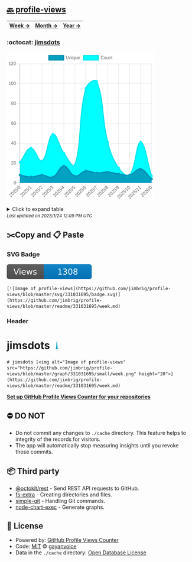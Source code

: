 ## [🔙 profile-views](https://github.com/jimbrig/profile-views)
| [**Week →**](https://github.com/jimbrig/profile-views/blob/master/readme/331031695/week.md) | [**Month →**](https://github.com/jimbrig/profile-views/blob/master/readme/331031695/month.md) | [**Year →**](https://github.com/jimbrig/profile-views/blob/master/readme/331031695/year.md) |
| ---- | ---- | ----- |
### :octocat: [jimsdots](https://github.com/jimbrig/jimsdots)
![Image of profile-views](https://github.com/jimbrig/profile-views/blob/master/graph/331031695/large/year.png)

<details>
	<summary>Click to expand table</summary>
	<h2>:calendar: Year Page Views Table</h2>
<table>
	<tr>
		<th>
			Last Updated
		</th>
		<th>
			Unique
		</th>
		<th>
			Count
		</th>
	</tr>
	<tr>
		<td>
			<code>2025/1/1</code>
		</td>
		<td>
			<code>4</code>
		</td>
		<td>
			<code>7</code>
		</td>
	</tr>
	<tr>
		<td>
			<code>2024/12/1</code>
		</td>
		<td>
			<code>14</code>
		</td>
		<td>
			<code>41</code>
		</td>
	</tr>
	<tr>
		<td>
			<code>2024/11/1</code>
		</td>
		<td>
			<code>8</code>
		</td>
		<td>
			<code>8</code>
		</td>
	</tr>
	<tr>
		<td>
			<code>2024/10/1</code>
		</td>
		<td>
			<code>9</code>
		</td>
		<td>
			<code>15</code>
		</td>
	</tr>
	<tr>
		<td>
			<code>2024/9/1</code>
		</td>
		<td>
			<code>11</code>
		</td>
		<td>
			<code>41</code>
		</td>
	</tr>
	<tr>
		<td>
			<code>2024/8/1</code>
		</td>
		<td>
			<code>10</code>
		</td>
		<td>
			<code>102</code>
		</td>
	</tr>
	<tr>
		<td>
			<code>2024/7/1</code>
		</td>
		<td>
			<code>12</code>
		</td>
		<td>
			<code>95</code>
		</td>
	</tr>
	<tr>
		<td>
			<code>2024/6/1</code>
		</td>
		<td>
			<code>7</code>
		</td>
		<td>
			<code>18</code>
		</td>
	</tr>
	<tr>
		<td>
			<code>2024/5/1</code>
		</td>
		<td>
			<code>17</code>
		</td>
		<td>
			<code>30</code>
		</td>
	</tr>
	<tr>
		<td>
			<code>2024/4/1</code>
		</td>
		<td>
			<code>6</code>
		</td>
		<td>
			<code>49</code>
		</td>
	</tr>
	<tr>
		<td>
			<code>2024/3/1</code>
		</td>
		<td>
			<code>8</code>
		</td>
		<td>
			<code>22</code>
		</td>
	</tr>
	<tr>
		<td>
			<code>2024/2/1</code>
		</td>
		<td>
			<code>6</code>
		</td>
		<td>
			<code>35</code>
		</td>
	</tr>
	<tr>
		<td>
			<code>2024/1/1</code>
		</td>
		<td>
			<code>8</code>
		</td>
		<td>
			<code>21</code>
		</td>
	</tr>
</table>

</details>
<small><i>Last updated on 2025/1/24 12:09 PM UTC</i></small>

## ✂️Copy and 📋 Paste
### SVG Badge
[![Image of profile-views](https://github.com/jimbrig/profile-views/blob/master/svg/331031695/badge.svg)](https://github.com/jimbrig/profile-views/blob/master/readme/331031695/week.md)
```readme
[![Image of profile-views](https://github.com/jimbrig/profile-views/blob/master/svg/331031695/badge.svg)](https://github.com/jimbrig/profile-views/blob/master/readme/331031695/week.md)
```
### Header
# jimsdots [<img alt="Image of profile-views" src="https://github.com/jimbrig/profile-views/blob/master/graph/331031695/small/week.png" height="20">](https://github.com/jimbrig/profile-views/blob/master/readme/331031695/week.md)
```readme
# jimsdots [<img alt="Image of profile-views" src="https://github.com/jimbrig/profile-views/blob/master/graph/331031695/small/week.png" height="20">](https://github.com/jimbrig/profile-views/blob/master/readme/331031695/week.md)
```
[**Set up GitHub Profile Views Counter for your repositories**](https://github.com/gayanvoice/github-profile-views-counter)
## ⛔ DO NOT
- Do not commit any changes to `./cache` directory. This feature helps to integrity of the records for visitors.
- The app will automatically stop measuring insights until you revoke those commits.
## 📦 Third party

- [@octokit/rest](https://www.npmjs.com/package/@octokit/rest) - Send REST API requests to GitHub.
- [fs-extra](https://www.npmjs.com/package/fs-extra) - Creating directories and files.
- [simple-git](https://www.npmjs.com/package/simple-git) - Handling Git commands.
- [node-chart-exec](https://www.npmjs.com/package/node-chart-exec) - Generate graphs.
## 📄 License
- Powered by: [GitHub Profile Views Counter](https://github.com/gayanvoice/github-profile-views-counter)
- Code: [MIT](./LICENSE) © [gayanvoice](https://github.com/gayanvoice/github-profile-views-counter)
- Data in the `./cache` directory: [Open Database License](https://opendatacommons.org/licenses/odbl/1-0/)